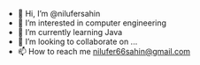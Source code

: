 - 👋 Hi, I’m @nilufersahin
- 👀 I’m interested in computer engineering
- 🌱 I’m currently learning Java
- 💞️ I’m looking to collaborate on ...
- 📫 How to reach me nilufer66sahin@gmail.com

<!---
nilufersahin/nilufersahin is a ✨ special ✨ repository because its `README.md` (this file) appears on your GitHub profile.
You can click the Preview link to take a look at your changes.
--->
